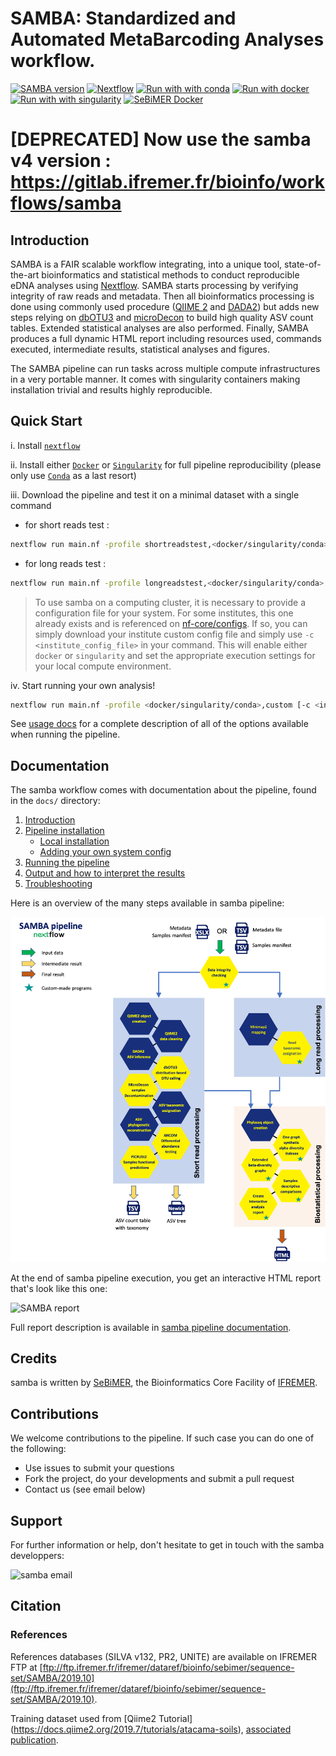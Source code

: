 # **SAMBA: Standardized and Automated MetaBarcoding Analyses workflow**.

[![SAMBA version](https://img.shields.io/badge/samba%20version-v3.1.0-red?labelColor=000000)](https://www.nextflow.io/)
[![Nextflow](https://img.shields.io/badge/nextflow-%E2%89%A520.04.1-23aa62.svg?labelColor=000000)](https://www.nextflow.io/)
[![Run with with conda](https://img.shields.io/badge/run%20with-conda-3EB049?labelColor=000000&logo=anaconda)](https://docs.conda.io/en/latest/)
[![Run with docker](https://img.shields.io/badge/run%20with-docker-0db7ed?labelColor=000000&logo=docker)](https://www.docker.com/)
[![Run with with singularity](https://img.shields.io/badge/run%20with-singularity-1d355c.svg?labelColor=000000)](https://sylabs.io/docs/)
[![SeBiMER Docker](https://img.shields.io/badge/docker%20build-SeBiMER-yellow?labelColor=000000)](https://hub.docker.com/u/sebimer)


# **[DEPRECATED] Now use the samba v4 version : https://gitlab.ifremer.fr/bioinfo/workflows/samba**

## Introduction

SAMBA is a FAIR scalable workflow integrating, into a unique tool, state-of-the-art bioinformatics and statistical methods to conduct reproducible eDNA analyses using [Nextflow](https://www.nextflow.io). SAMBA starts processing by verifying integrity of raw reads and metadata. Then all bioinformatics processing is done using commonly used procedure ([QIIME 2](https://qiime2.org/) and [DADA2](https://docs.qiime2.org/2019.10/plugins/available/dada2/)) but adds new steps relying on [dbOTU3](https://github.com/swo/dbotu3) and [microDecon](https://github.com/donaldtmcknight/microDecon) to build high quality ASV count tables. Extended statistical analyses are also performed. Finally, SAMBA produces a full dynamic HTML report including resources used, commands executed, intermediate results, statistical analyses and figures.

The SAMBA pipeline can run tasks across multiple compute infrastructures in a very portable manner. It comes with singularity containers making installation trivial and results highly reproducible.

## Quick Start

i. Install [`nextflow`](https://www.nextflow.io/docs/latest/getstarted.html#installation)

ii. Install either [`Docker`](https://docs.docker.com/engine/installation/) or [`Singularity`](https://www.sylabs.io/guides/3.0/user-guide/) for full pipeline reproducibility (please only use [`Conda`](https://conda.io/miniconda.html) as a last resort)

iii. Download the pipeline and test it on a minimal dataset with a single command

* for short reads test :
```bash
nextflow run main.nf -profile shortreadstest,<docker/singularity/conda>
```

* for long reads test :
```bash
nextflow run main.nf -profile longreadstest,<docker/singularity/conda>
```

> To use samba on a computing cluster, it is necessary to provide a configuration file for your system. For some institutes, this one already exists and is referenced on [nf-core/configs](https://github.com/nf-core/configs#documentation). If so, you can simply download your institute custom config file and simply use `-c <institute_config_file>` in your command. This will enable either `docker` or `singularity` and set the appropriate execution settings for your local compute environment.

iv. Start running your own analysis!

```bash
nextflow run main.nf -profile <docker/singularity/conda>,custom [-c <institute_config_file>]
```

See [usage docs](docs/usage.md) for a complete description of all of the options available when running the pipeline.

## Documentation

The samba workflow comes with documentation about the pipeline, found in the `docs/` directory:

1. [Introduction](docs/usage.md#introduction)
2. [Pipeline installation](docs/usage.md#install-the-pipeline)
    * [Local installation](docs/usage.md#local-installation)
    * [Adding your own system config](docs/usage.md#your-own-config)
3. [Running the pipeline](docs/usage.md#running-the-pipeline)
4. [Output and how to interpret the results](docs/output.md)
5. [Troubleshooting](docs/troubleshooting.md)

Here is an overview of the many steps available in samba pipeline:

![SAMBA Workflow](./docs/images/samba-v3.0.png)

At the end of samba pipeline execution, you get an interactive HTML report that's look like this one:

![SAMBA report](docs/images/samba-report.gif)

Full report description is available in [samba pipeline documentation](docs/output.md).

## Credits

samba is written by [SeBiMER](https://ifremer-bioinformatics.github.io/), the Bioinformatics Core Facility of [IFREMER](https://wwz.ifremer.fr/en/).

## Contributions

We welcome contributions to the pipeline. If such case you can do one of the following:
* Use issues to submit your questions 
* Fork the project, do your developments and submit a pull request
* Contact us (see email below) 

## Support

For further information or help, don't hesitate to get in touch with the samba developpers: 

![samba email](assets/samba-email-address-image.png)

## Citation

<!-- If you use  samba for your analysis, please cite it using the following doi: [10.5281/zenodo.XXXXXX](https://doi.org/10.5281/zenodo.XXXXXX) -->

### References 

References databases (SILVA v132, PR2, UNITE) are available on IFREMER FTP at [ftp://ftp.ifremer.fr/ifremer/dataref/bioinfo/sebimer/sequence-set/SAMBA/2019.10](ftp://ftp.ifremer.fr/ifremer/dataref/bioinfo/sebimer/sequence-set/SAMBA/2019.10).

Training dataset used from [Qiime2 Tutorial] (https://docs.qiime2.org/2019.7/tutorials/atacama-soils), [associated publication](https://msystems.asm.org/content/2/3/e00195-16).
